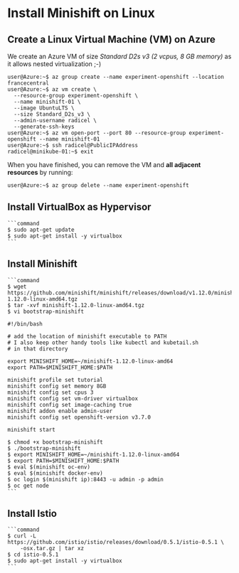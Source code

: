 # Install Minishift on Linux

## Create a Linux Virtual Machine (VM) on Azure

We create an Azure VM of size *Standard D2s v3 (2 vcpus, 8 GB memory)* as it allows nested virtualization ;-)
  ```command
  user@Azure:~$ az group create --name experiment-openshift --location francecentral
  user@Azure:~$ az vm create \
    --resource-group experiment-openshift \
    --name minishift-01 \
    --image UbuntuLTS \
    --size Standard_D2s_v3 \
    --admin-username radicel \
    --generate-ssh-keys
  user@Azure:~$ az vm open-port --port 80 --resource-group experiment-openshift --name minishift-01
  user@Azure:~$ ssh radicel@PublicIPAddress
  radicel@minikube-01:~$ exit
  ```
When you have finished, you can remove the VM and **all adjacent resources** by running:
  ```command
  user@Azure:~$ az group delete --name experiment-openshift
  ```
## Install VirtualBox as Hypervisor

    ```command
    $ sudo apt-get update
    $ sudo apt-get install -y virtualbox
    ```

## Install Minishift

    ```command
    $ wget https://github.com/minishift/minishift/releases/download/v1.12.0/minishift-1.12.0-linux-amd64.tgz
    $ tar -xvf minishift-1.12.0-linux-amd64.tgz
    $ vi bootstrap-minishift
    
    #!/bin/bash

    # add the location of minishift executable to PATH
    # I also keep other handy tools like kubectl and kubetail.sh
    # in that directory

    export MINISHIFT_HOME=~/minishift-1.12.0-linux-amd64
    export PATH=$MINISHIFT_HOME:$PATH

    minishift profile set tutorial
    minishift config set memory 8GB
    minishift config set cpus 3
    minishift config set vm-driver virtualbox
    minishift config set image-caching true
    minishift addon enable admin-user
    minishift config set openshift-version v3.7.0

    minishift start
    
    $ chmod +x bootstrap-minishift
    $ ./bootstrap-minishift
    $ export MINISHIFT_HOME=~/minishift-1.12.0-linux-amd64
    $ export PATH=$MINISHIFT_HOME:$PATH
    $ eval $(minishift oc-env)
    $ eval $(minishift docker-env)
    $ oc login $(minishift ip):8443 -u admin -p admin
    $ oc get node
    ```

## Install Istio

    ```command
    $ curl -L https://github.com/istio/istio/releases/download/0.5.1/istio-0.5.1 \
        -osx.tar.gz | tar xz
    $ cd istio-0.5.1
    $ sudo apt-get install -y virtualbox
    ```
